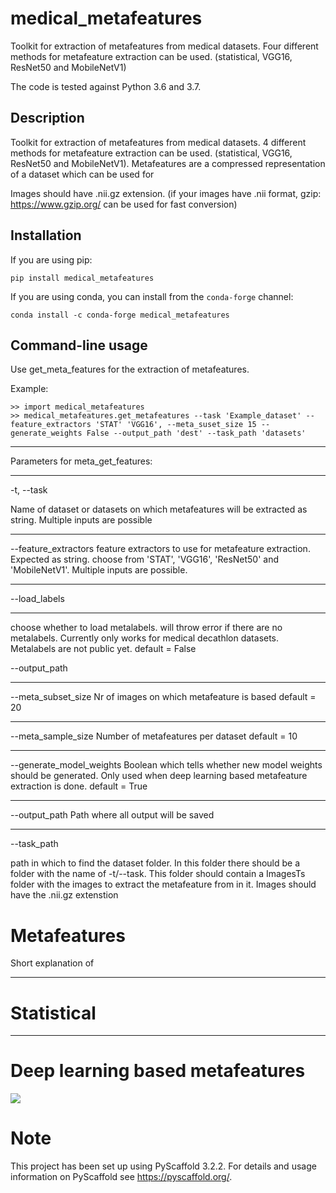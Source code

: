 medical_metafeatures
===============

Toolkit for extraction of metafeatures from medical datasets. Four different methods for metafeature extraction can be used. (statistical, VGG16, ResNet50 and MobileNetV1)

The code is tested against Python 3.6 and 3.7.
## Description

Toolkit for extraction of metafeatures from medical datasets. 4 different methods for metafeature extraction can be used. (statistical, VGG16, ResNet50 and MobileNetV1).
Metafeatures are a compressed representation of a dataset which can be used for 

Images should have .nii.gz extension.
(if your images have .nii format, gzip: https://www.gzip.org/ can be used for fast conversion)

## Installation

If you are using pip:

    pip install medical_metafeatures

If you are using conda, you can install from the `conda-forge` channel:

    conda install -c conda-forge medical_metafeatures

## Command-line usage

Use get_meta_features for the extraction of metafeatures. 

Example: 

    >> import medical_metafeatures
    >> medical_metafeatures.get_metafeatures --task 'Example_dataset' --feature_extractors 'STAT' 'VGG16', --meta_suset_size 15 --generate_weights False --output_path 'dest' --task_path 'datasets' 
    
___
Parameters for meta_get_features:
___
-t, --task

Name of dataset or datasets on which metafeatures will be extracted as string. Multiple inputs are possible
___
--feature_extractors
feature extractors to use for metafeature extraction. Expected as string.  choose from 'STAT', 'VGG16', 'ResNet50' and  'MobileNetV1'. Multiple inputs are possible. 
___
--load_labels
___
choose whether to load metalabels. will throw error if there are no metalabels. Currently only works for medical decathlon datasets. Metalabels are not public yet.
default = False

--output_path
____
--meta_subset_size
Nr of images on which metafeature is based
default = 20
____
--meta_sample_size
Number of metafeatures per dataset
default = 10
___
--generate_model_weights
Boolean which tells whether new model weights should be generated. Only used when deep learning based metafeature extraction is done. 
default = True
___
--output_path
Path where all output will be saved
___
--task_path

path in which to find the dataset folder. In this folder there should be a folder with the name of -t/--task. This folder should contain a ImagesTs folder with the images to extract the metafeature from in it. Images should have the .nii.gz extenstion

Metafeatures
===
Short explanation of 
___
Statistical
==
___
Deep learning based metafeatures
==
![](examples/finetuning.png)


Note
====

This project has been set up using PyScaffold 3.2.2. For details and usage
information on PyScaffold see https://pyscaffold.org/.
